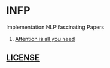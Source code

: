 # INFP
Implementation NLP fascinating Papers

1. [Attention is all you need](./attention_is_all_you_need)



## [LICENSE](./LICENSE)